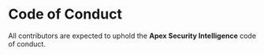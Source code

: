 # Code of Conduct

All contributors are expected to uphold the **Apex Security Intelligence** code of conduct.

